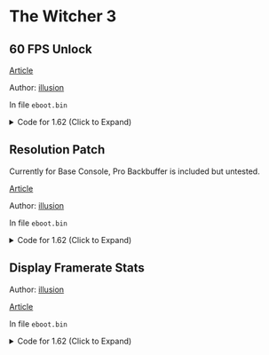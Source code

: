 # The Witcher 3

## 60 FPS Unlock

[Article](https://illusion0001.github.io/patches/2021/07/07/W3Witcher-ResPatch/)

Author: [illusion](https://github.com/illusion0001)

In file `eboot.bin`

<details>
<summary>Code for 1.62 (Click to Expand)</summary>

```
BE 01 00 00 00 E8 7A E2 BC 00

BE 00 00 00 00 E8 7A E2 BC 00
```

</details>

## Resolution Patch

Currently for Base Console, Pro Backbuffer is included but untested.

[Article](https://illusion0001.github.io/patches/2021/07/07/W3Witcher-ResPatch/)

Author: [illusion](https://github.com/illusion0001)

In file `eboot.bin`

<details>
<summary>Code for 1.62 (Click to Expand)</summary>

```
# Base
# targeting 1280x720
B9 80 07 00 00 41 B8 38 04 00 00

B9 00 05 00 00 41 B8 D0 02 00 00

# Neo
B9 80 07 00 00 41 B8 70 08 00 00

# targeting ??x??
```

</details>

## Display Framerate Stats

Author: [illusion](https://github.com/illusion0001)

[Article](https://illusion0001.github.io/patches/2021/07/07/W3Witcher-ResPatch/)

In file `eboot.bin`

<details>
<summary>Code for 1.62 (Click to Expand)</summary>

```
49 89 DC 0F 84 33 01 00 00 C4 C1 7A 10

49 89 DC 0F 85 33 01 00 00 C4 C1 7A 10
```

</details>
